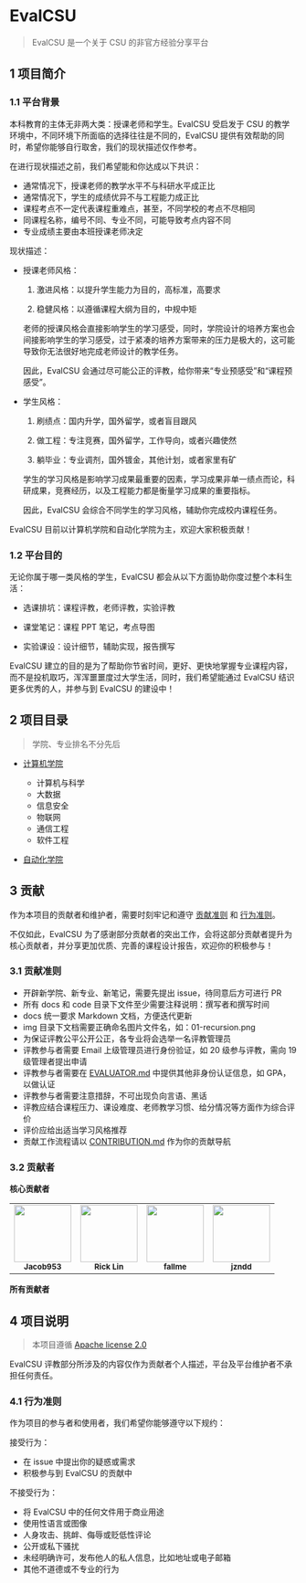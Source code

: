 # EvalCSU

> EvalCSU 是一个关于 CSU 的非官方经验分享平台

## 1 项目简介

### 1.1 平台背景

本科教育的主体无非两大类：授课老师和学生。EvalCSU 受启发于 CSU 的教学环境中，不同环境下所面临的选择往往是不同的，EvalCSU 提供有效帮助的同时，希望你能够自行取舍，我们的现状描述仅作参考。

在进行现状描述之前，我们希望能和你达成以下共识：

- 通常情况下，授课老师的教学水平不与科研水平成正比
- 通常情况下，学生的成绩优异不与工程能力成正比
- 课程考点不一定代表课程重难点，甚至，不同学校的考点不尽相同
- 同课程名称，编号不同、专业不同，可能导致考点内容不同
- 专业成绩主要由本班授课老师决定

现状描述：

- 授课老师风格：

  1. 激进风格：以提升学生能力为目的，高标准，高要求

  1. 稳健风格：以遵循课程大纲为目的，中规中矩

  老师的授课风格会直接影响学生的学习感受，同时，学院设计的培养方案也会间接影响学生的学习感受，过于紧凑的培养方案带来的压力是极大的，这可能导致你无法很好地完成老师设计的教学任务。

  因此，EvalCSU 会通过尽可能公正的评教，给你带来“专业预感受”和“课程预感受”。

- 学生风格：

  1. 刷绩点：国内升学，国外留学，或者盲目跟风

  1. 做工程：专注竞赛，国外留学，工作导向，或者兴趣使然

  1. 躺毕业：专业调剂，国外镀金，其他计划，或者家里有矿

  学生的学习风格是影响学习成果最重要的因素，学习成果非单一绩点而论，科研成果，竞赛经历，以及工程能力都是衡量学习成果的重要指标。

  因此，EvalCSU 会综合不同学生的学习风格，辅助你完成校内课程任务。

EvalCSU 目前以计算机学院和自动化学院为主，欢迎大家积极贡献！

### 1.2 平台目的

无论你属于哪一类风格的学生，EvalCSU 都会从以下方面协助你度过整个本科生活：

- 选课排坑：课程评教，老师评教，实验评教

- 课堂笔记：课程 PPT 笔记，考点导图

- 实验课设：设计细节，辅助实现，报告撰写

EvalCSU 建立的目的是为了帮助你节省时间，更好、更快地掌握专业课程内容，而不是投机取巧，浑浑噩噩度过大学生活，同时，我们希望能通过 EvalCSU 结识更多优秀的人，并参与到 EvalCSU 的建设中！

## 2 项目目录

> 学院、专业排名不分先后

- [计算机学院](docs/faculty/cse/README.md)

  - 计算机与科学
  - 大数据
  - 信息安全
  - 物联网
  - 通信工程
  - 软件工程

- [自动化学院](docs/faculty/soa/README.md)

## 3 贡献

作为本项目的贡献者和维护者，需要时刻牢记和遵守 [贡献准则](#31-) 和 [行为准则](#41-)。

不仅如此，EvalCSU 为了感谢部分贡献者的突出工作，会将这部分贡献者提升为核心贡献者，并分享更加优质、完善的课程设计报告，欢迎你的积极参与！

### 3.1 贡献准则

- 开辟新学院、新专业、新笔记，需要先提出 issue，待同意后方可进行 PR
- 所有 docs 和 code 目录下文件至少需要注释说明：撰写者和撰写时间
- docs 统一要求 Markdown 文档，方便迭代更新
- img 目录下文档需要正确命名图片文件名，如：01-recursion.png
- 为保证评教公平公开公正，各专业将会选举一名评教管理员
- 评教参与者需要 Email 上级管理员进行身份验证，如 20 级参与评教，需向 19 级管理者提出申请
- 评教参与者需要在 [EVALUATOR.md](docs/global/EVALUATOR.md) 中提供其他非身份认证信息，如 GPA，以做认证
- 评教参与者需要注意措辞，不可出现负向言语、黑话
- 评教应结合课程压力、课设难度、老师教学习惯、给分情况等方面作为综合评价
- 评价应给出适当学习风格推荐
- 贡献工作流程请以 [CONTRIBUTION.md](docs/global/CONTRIBUTION.md) 作为你的贡献导航

### 3.2 贡献者

**核心贡献者**

<table>
    <tr>
        <td align="center"><img src="https://avatars.githubusercontent.com/u/64075563?v=4" width="100px;" alt=""/><br /><sub><b>Jacob953</b></sub></a></td>
        <td align="center"><img src="https://avatars.githubusercontent.com/u/74520253?v=4" width="100px;" alt=""/><br /><sub><b>Rick Lin</b></sub></a></td>
        <td align="center"><img src="https://avatars.githubusercontent.com/u/67886875?v=4" width="100px;" alt=""/><br /><sub><b>fallme</b></sub></a></td>
        <td align="center"><img src="https://avatars.githubusercontent.com/u/72350550?v=4" width="100px;" alt=""/><br /><sub><b>jzndd</b></sub></a></td>
    </tr>
</table>

**所有贡献者**

## 4 项目说明

> 本项目遵循 [Apache license 2.0](https://github.com/Jacob953/evalcsu/blob/main/LICENSE)

EvalCSU 评教部分所涉及的内容仅作为贡献者个人描述，平台及平台维护者不承担任何责任。

### 4.1 行为准则

作为项目的参与者和使用者，我们希望你能够遵守以下规约：

接受行为：

- 在 issue 中提出你的疑惑或需求
- 积极参与到 EvalCSU 的贡献中

不接受行为：

- 将 EvalCSU 中的任何文件用于商业用途
- 使用性语言或图像
- 人身攻击、挑衅、侮辱或贬低性评论
- 公开或私下骚扰
- 未经明确许可，发布他人的私人信息，比如地址或电子邮箱
- 其他不道德或不专业的行为
